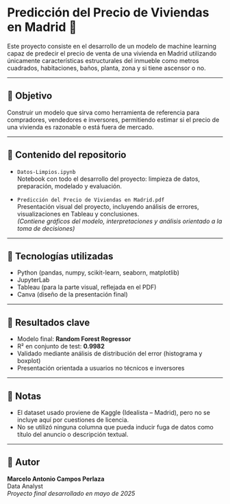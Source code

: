 # Predicción del Precio de Viviendas en Madrid 🏡

Este proyecto consiste en el desarrollo de un modelo de machine learning capaz de predecir el precio de venta de una vivienda en Madrid utilizando únicamente características estructurales del inmueble como metros cuadrados, habitaciones, baños, planta, zona y si tiene ascensor o no.

---

## 🎯 Objetivo

Construir un modelo que sirva como herramienta de referencia para compradores, vendedores e inversores, permitiendo estimar si el precio de una vivienda es razonable o está fuera de mercado.

---

## 📂 Contenido del repositorio

- `Datos-Limpios.ipynb`  
  Notebook con todo el desarrollo del proyecto: limpieza de datos, preparación, modelado y evaluación.

- `Predicción del Precio de Viviendas en Madrid.pdf`  
  Presentación visual del proyecto, incluyendo análisis de errores, visualizaciones en Tableau y conclusiones.  
  *(Contiene gráficos del modelo, interpretaciones y análisis orientado a la toma de decisiones)*

---

## 🧠 Tecnologías utilizadas

- Python (pandas, numpy, scikit-learn, seaborn, matplotlib)
- JupyterLab
- Tableau (para la parte visual, reflejada en el PDF)
- Canva (diseño de la presentación final)

---

## 🧪 Resultados clave

- Modelo final: **Random Forest Regressor**
- R² en conjunto de test: **0.9982**
- Validado mediante análisis de distribución del error (histograma y boxplot)
- Presentación orientada a usuarios no técnicos e inversores

---

## 📌 Notas

- El dataset usado proviene de Kaggle (Idealista – Madrid), pero no se incluye aquí por cuestiones de licencia.
- No se utilizó ninguna columna que pueda inducir fuga de datos como título del anuncio o descripción textual.

---

## 👤 Autor

**Marcelo Antonio Campos Perlaza**  
Data Analyst  
*Proyecto final desarrollado en mayo de 2025*

